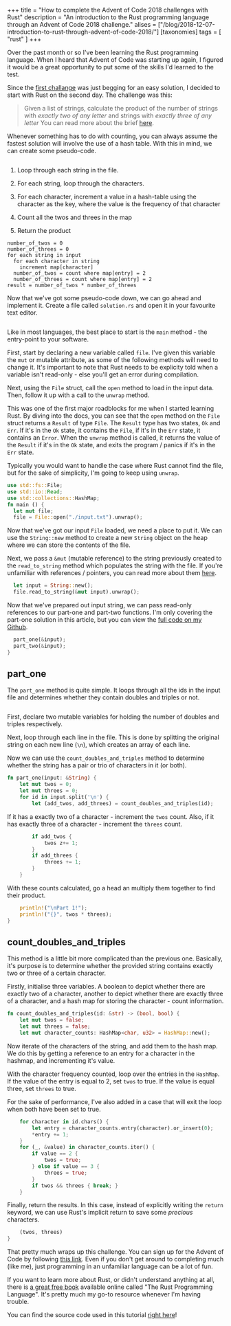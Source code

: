 +++
title = "How to complete the Advent of Code 2018 challenges with Rust"
description = "An introduction to the Rust programming language through an Advent of Code 2018 challenge."
alises = ["/blog/2018-12-07-introduction-to-rust-through-advent-of-code-2018/"]
[taxonomies]
tags = [ "rust" ]
+++

Over the past month or so I've been learning the Rust programming language. When I heard that Advent of Code was starting up again, I figured it would be a great opportunity to put some of the skills I'd learned to the test.

Since the [first challange](https://adventofcode.com/2018/day/1) was just begging for an easy solution, I decided to start with Rust on the second day.
The challenge was this:

> Given a list of strings, calculate the product of the number of strings with _exactly two of any letter_ and strings with _exactly three of any letter_
> You can read more about the brief [here](https://adventofcode.com/2018/day/2).

Whenever something has to do with counting, you can always assume the fastest solution will involve the use of a hash table. With this in mind, we can create some pseudo-code.

```

```

1. Loop through each string in the file.

2. For each string, loop through the characters.

3. For each character, increment a value in a hash-table using the character as the key, where the value is the frequency of that character

4. Count all the twos and threes in the map

5. Return the product

```
number_of_twos = 0
number_of_threes = 0
for each string in input
  for each character in string
    increment map[character]
  number_of_twos = count where map[entry] = 2
  number_of_threes = count where map[entry] = 2
result = number_of_twos * number_of_threes
```

Now that we've got some pseudo-code down, we can go ahead and implement it. Create a file called `solution.rs` and open it in your favourite text editor.

```

```

Like in most languages, the best place to start is the `main` method - the entry-point to your software.

First, start by declaring a new variable called `file`. I've given this variable the `mut` or mutable attribute, as some of the following methods will need to change it. It's important to note that Rust needs to be explicity told when a variable isn't read-only - else you'll get an error during compilation.

Next, using the `File` struct, call the `open` method to load in the input data. Then, follow it up with a call to the `unwrap` method.

This was one of the first major roadblocks for me when I started learning Rust.
By diving into the docs, you can see that the `open` method on the `File` struct returns a `Result` of type `File`.
The `Result` type has two states, `Ok` and `Err`. If it's in the `Ok` state, it contains the `File`, if it's in the `Err` state, it contains an `Error`.
When the `unwrap` method is called, it returns the value of the `Result` if it's in the `Ok` state, and exits the program / panics if it's in the `Err` state.

Typically you would want to handle the case where Rust cannot find the file, but for the sake of simplicity, I'm going to keep using `unwrap`.

```rust
use std::fs::File;
use std::io::Read;
use std::collections::HashMap;
fn main () {
  let mut file;
  file = File::open("./input.txt").unwrap();
```

Now that we've got our input `File` loaded, we need a place to put it. We can use the `String::new` method to create a new `String` object on the heap where we can store the contents of the file.

Next, we pass a `&mut` (mutable reference) to the string previously created to the `read_to_string` method which populates the string with the file.
If you're unfamiliar with references / pointers, you can read more about them [here](http://www.cplusplus.com/doc/tutorial/pointers/).

```rust
  let input = String::new();
  file.read_to_string(&mut input).unwrap();
```

Now that we've prepared out input string, we can pass read-only references to our part-one and part-two functions. I'm only covering the part-one solution in this article, but you can view the [full code on my Github](https://github.com/bennetthardwick/advent-of-code-2018/blob/master/solutions/2/solution.rs).

```rust
  part_one(&input);
  part_two(&input);
}
```

## part_one

The `part_one` method is quite simple. It loops through all the ids in the input file and determines whether they contain doubles and triples or not.

```

```

First, declare two mutable variables for holding the number of doubles and triples respectively.

Next, loop through each line in the file. This is done by splitting the original string on each new line (`\n`), which creates an array of each line.

Now we can use the `count_doubles_and_triples` method to determine whether the string has a pair or trio of characters in it (or both).

```rust
fn part_one(input: &String) {
    let mut twos = 0;
    let mut threes = 0;
    for id in input.split('\n') {
        let (add_twos, add_threes) = count_doubles_and_triples(id);
```

If it has a exactly two of a character - increment the `twos` count. Also, if it has exactly three of a character - increment the `threes` count.

```rust
        if add_twos {
            twos z+= 1;
        }
        if add_threes {
            threes += 1;
        }
    }
```

With these counts calculated, go a head an multiply them together to find their product.

```rust
    println!("\nPart 1!");
    println!("{}", twos * threes);
}
```

## count_doubles_and_triples

This method is a little bit more complicated than the previous one. Basically, it's purpose is to determine whether the provided string contains exactly two or three of a certain character.

Firstly, initialise three variables. A boolean to depict whether there are exactly two of a character, another to depict whether there are exactly three of a character, and a hash map for storing the character - count information.

```rust
fn count_doubles_and_triples(id: &str) -> (bool, bool) {
    let mut twos = false;
    let mut threes = false;
    let mut character_counts: HashMap<char, u32> = HashMap::new();
```

Now iterate of the characters of the string, and add them to the hash map. We do this by getting a reference to an entry for a character in the hashmap, and incrementing it's value.

With the character frequency counted, loop over the entries in the `HashMap`. If the value of the entry is equal to 2, set `twos` to true. If the value is equal three, set `threes` to true.

For the sake of performance, I've also added in a case that will exit the loop when both have been set to true.

```rust
    for character in id.chars() {
        let entry = character_counts.entry(character).or_insert(0);
        *entry += 1;
    }
    for (_, &value) in character_counts.iter() {
        if value == 2 {
            twos = true;
        } else if value == 3 {
            threes = true;
        }
        if twos && threes { break; }
    }
```

Finally, return the results. In this case, instead of explicitly writing the `return` keyword, we can use Rust's implicit return to save some _precious_ characters.

```rust
    (twos, threes)
}
```

That pretty much wraps up this challenge. You can sign up for the Advent of Code by following [this link](https://adventofcode.com/). Even if you don't get around to completing much (like me), just programming in an unfamiliar language can be a lot of fun.

If you want to learn more about Rust, or didn't understand anything at all, there is [a great free book](https://doc.rust-lang.org/stable/book/) available online called "The Rust Programming Language".
It's pretty much my go-to resource whenever I'm having trouble.

You can find the source code used in this tutorial [right here](https://github.com/bennetthardwick/advent-of-code-2018/blob/master/solutions/2/solution.rs)!
